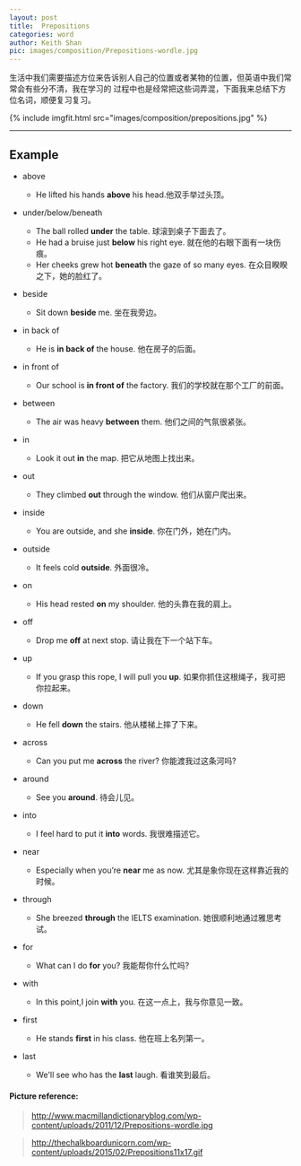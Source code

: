 ```yaml
---
layout: post
title:  Prepositions
categories: word
author: Keith Shan
pic: images/composition/Prepositions-wordle.jpg
---
```


生活中我们需要描述方位来告诉别人自己的位置或者某物的位置，但英语中我们常常会有些分不清，我在学习的
过程中也是经常把这些词弄混，下面我来总结下方位名词，顺便复习复习。

<!--more-->

{% include imgfit.html src="images/composition/prepositions.jpg" %}


---

## Example

- above
    - He lifted his hands **above** his head.他双手举过头顶。
    
- under/below/beneath
    - The ball rolled **under** the table. 球滚到桌子下面去了。
    - He had a bruise just **below** his right eye.  就在他的右眼下面有一块伤痕。
    - Her cheeks grew hot **beneath** the gaze of so many eyes. 在众目睽睽之下，她的脸红了。
    
- beside
    - Sit down **beside** me.  坐在我旁边。

- in back of 
    - He is **in back of** the house. 他在房子的后面。

- in front of
    - Our school is **in front of** the factory. 我们的学校就在那个工厂的前面。
    
- between
    - The air was heavy **between** them. 他们之间的气氛很紧张。

- in
    - Look it out **in** the map. 把它从地图上找出来。
    
- out
    - They climbed **out** through the window. 他们从窗户爬出来。

- inside
    - You are outside, and she **inside**.  你在门外，她在门内。
    
- outside
    - It feels cold **outside**. 外面很冷。

- on
    - His head rested **on** my shoulder. 他的头靠在我的肩上。

- off
    - Drop me **off** at next stop. 请让我在下一个站下车。

- up
    - If you grasp this rope, I will pull you **up**. 如果你抓住这根绳子，我可把你拉起来。
    
- down
    - He fell **down** the stairs.  他从楼梯上摔了下来。

- across
    - Can you put me **across** the river? 你能渡我过这条河吗?
    
- around
    - See you **around**. 待会儿见。

- into
    - I feel hard to put it **into** words. 我很难描述它。

- near
    - Especially when you’re **near** me as now.  尤其是象你现在这样靠近我的时候。

- through
    - She breezed **through** the IELTS examination. 她很顺利地通过雅思考试。

- for
    - What can I do **for** you?  我能帮你什么忙吗?
    
- with
    - In this point,I join **with** you.  在这一点上，我与你意见一致。

- first
    - He stands **first** in his class.  他在班上名列第一。
    
- last
    - We'll see who has the **last** laugh. 看谁笑到最后。

#### Picture reference: 

> http://www.macmillandictionaryblog.com/wp-content/uploads/2011/12/Prepositions-wordle.jpg

> http://thechalkboardunicorn.com/wp-content/uploads/2015/02/Prepositions11x17.gif


